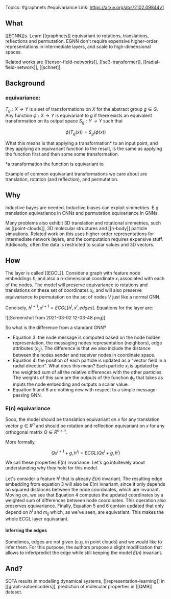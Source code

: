 Topics: #graphnets #equivariance
Link: https://arxiv.org/abs/2102.09844v1


## What

[[EGNN]]s. Learn [[graphnets]] equivariant to rotations, translations, reflections and permutation. EGNN don't require expensive higher-order representations in intermediate layers, and scale to high-dimensional spaces.

Related works are [[tensor-field-networks]], [[se3-transformer]], [[radial-field-network]], [[schnet]].


## Background

### equivariance:

$T_g:X \rightarrow Y$ is a set of transformations on $X$ for the abstract group $g \in G$. Any function $\phi: X \rightarrow Y$ is equivariant to $g$ if there exists an equivalent transformation on its output space $S_g: Y \rightarrow Y$  such that 

$$
\phi(T_g(x)) = S_g(\phi(x))
$$

What this means is that applying a transformation* to an input point, and they applying an equivariant function to the result, is the same as applying the function first and then some some transformation.

\*a transformation the function is equivariant to

Example of common equivariant transformations we care about are translation, rotation (and reflection), and permutation.

## Why
Inductive bayes are needed. Inductive biases can exploit simmetries. E.g. translation equivariance in CNNs and permutation equivariance in GNNs.

Many problems also exhibit 3D translation and rotational simmetries, such as [[point-clouds]], 3D molecular structures and [[n-body]] particle simuations. Related work on this uses higher-order representations for intermediate network layers, and the computation requires expensive stuff. Addionally, often the data is restricted to scalar values and 3D vectors.

## How

The layer is called [[EGCL]].  Consider a graph with feature node embeddings $h_i$ and also a $n$-dimensional coordinate $x_i$ associated with each of the nodes. The model will preserve equivariance to rotations and translations on these set of coordinates $x_i$, and will also preserve equivariance to permutation on the set of nodes $V$ just like a normal GNN.

Concisely, $h^{l+1}, x^{l+1} = ECGL[h^l, x^l, edges]$.
Equations for the layer are: 

![[Screenshot from 2021-03-02 12-03-48.png]]

So what is the difference from a standard GNN? 


* Equation 3: the node message is computed based on the node hidden representation, the messaging nodes representation (neighbors), edge attributes ($a_{ij}$). The difference is that we also include the distance between the nodes sender and receiver nodes in coordinate space.
* Equation 4: the position of each particle is updated as a "vector field in a radial direction". What does this mean? Each particle $x_i$ is updated by the weighted sum of all the relative differences with the other particles. The weights of this sum are the outputs of the function $\phi_x$ that takes as inputs the node embedding and outputs a scalar value.
* Equation 5 and 6 are nothing new with respect to a simple message-passing GNN.



### E(n) equivariance

Sooo, the model should be translation equivariant on $x$ for any translation vector $g \in R^n$ and should be rotation and reflection equivariant on $x$ for any orthogonal matrix $Q \in R^{n \times n}$.

More formally, 

$$
Qx^{l+1} + g, h^{l_1} = ECGL(Qx^{l} + g, h^l)
$$

We call these properties $E(n)$ invariance. 
Let's go intuitevely about understanding why they hold for this model.

Let's consider a feature $h^l$ that is already $E(n)$ invariant. The resulting edge embedding from equation 3 will also be $E(n)$ ivnariant, since it only depends on squared distances between the node coordinates, which are invariant. 
Moving on, we see that Equation 4 computes the updated coordinates by a weighted sum of differences between node coordinates. This operation also preserves equivariance. Finally, Equation 5 and 6 contain updated that only depend on $h^l$ and $m_{ij}$ which, as we've seen, are equivariant. This makes the whole ECGL layer equivariant.


#### Inferring the edges

Sometimes, edges are not given (e.g. in point clouds) and we would like to infer them. For this purpose, the authors propose a slight modification that allows to infer/predict the edge while still keeping the model $E(n)$ invariant.


## And?
SOTA results in modelling dynamical systems, [[representation-learning]] in [[graph-autoencoders]], prediction of molecular properties in [[QM9]] dataset.